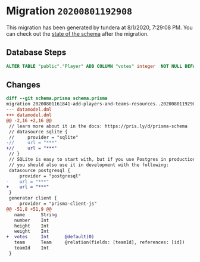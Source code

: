 # Migration `20200801192908`

This migration has been generated by tundera at 8/1/2020, 7:29:08 PM.
You can check out the [state of the schema](./schema.prisma) after the migration.

## Database Steps

```sql
ALTER TABLE "public"."Player" ADD COLUMN "votes" integer  NOT NULL DEFAULT 0;
```

## Changes

```diff
diff --git schema.prisma schema.prisma
migration 20200801161841-add-players-and-teams-resources..20200801192908
--- datamodel.dml
+++ datamodel.dml
@@ -2,16 +2,16 @@
 // learn more about it in the docs: https://pris.ly/d/prisma-schema
 // datasource sqlite {
 //     provider = "sqlite"
-//     url = "***"
+//     url = "***"
 // }
 // SQLite is easy to start with, but if you use Postgres in production
 // you should also use it in development with the following:
 datasource postgresql {
     provider = "postgresql"
-    url = "***"
+    url = "***"
 }
 generator client {
     provider = "prisma-client-js"
@@ -51,8 +51,9 @@
   name      String   
   number    Int      
   height    Int      
   weight    Int      
+  votes     Int      @default(0)
   team      Team     @relation(fields: [teamId], references: [id])
   teamId    Int      
 }
```


